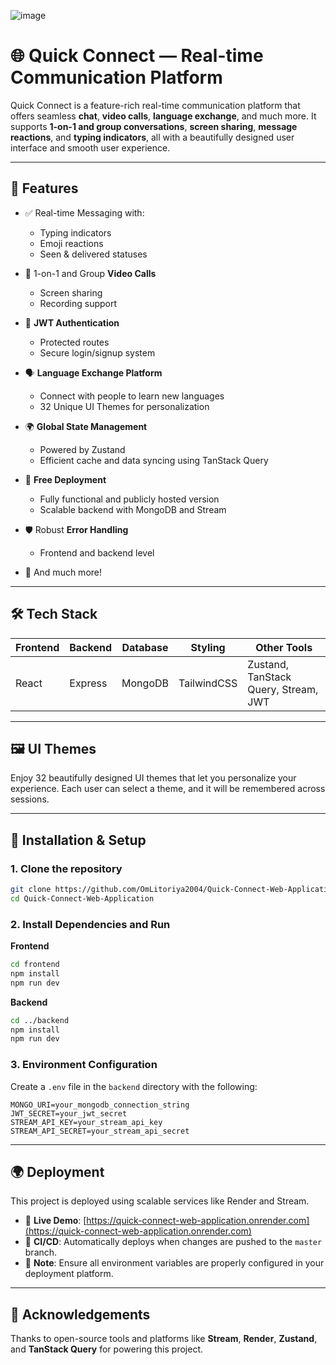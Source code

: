 ![image](https://github.com/user-attachments/assets/6f285568-2c60-4d9c-bb35-f7d237e50157)

# 🌐 Quick Connect — Real-time Communication Platform

Quick Connect is a feature-rich real-time communication platform that offers seamless **chat**, **video calls**, **language exchange**, and much more. It supports **1-on-1 and group conversations**, **screen sharing**, **message reactions**, and **typing indicators**, all with a beautifully designed user interface and smooth user experience.

---

## 🚀 Features

- ✅ Real-time Messaging with:
  - Typing indicators
  - Emoji reactions
  - Seen & delivered statuses

- 🎥 1-on-1 and Group **Video Calls**
  - Screen sharing
  - Recording support

- 🔐 **JWT Authentication**
  - Protected routes
  - Secure login/signup system

- 🗣️ **Language Exchange Platform**
  - Connect with people to learn new languages
  - 32 Unique UI Themes for personalization

- 🌍 **Global State Management**
  - Powered by Zustand
  - Efficient cache and data syncing using TanStack Query

- 💾 **Free Deployment**
  - Fully functional and publicly hosted version
  - Scalable backend with MongoDB and Stream

- 🛡️ Robust **Error Handling**
  - Frontend and backend level

- 🌈 And much more!

---

## 🛠 Tech Stack

| Frontend | Backend | Database | Styling | Other Tools |
|---------|---------|----------|---------|-------------|
| React   | Express | MongoDB  | TailwindCSS | Zustand, TanStack Query, Stream, JWT |

---

## 🖼️ UI Themes

Enjoy 32 beautifully designed UI themes that let you personalize your experience. Each user can select a theme, and it will be remembered across sessions.

---

## 🔧 Installation & Setup

### 1. Clone the repository
```bash
git clone https://github.com/OmLitoriya2004/Quick-Connect-Web-Application.git
cd Quick-Connect-Web-Application
```

### 2. Install Dependencies and Run

**Frontend**
```bash
cd frontend
npm install
npm run dev
```

**Backend**
```bash
cd ../backend
npm install
npm run dev
```

### 3. Environment Configuration

Create a `.env` file in the `backend` directory with the following:
```env
MONGO_URI=your_mongodb_connection_string
JWT_SECRET=your_jwt_secret
STREAM_API_KEY=your_stream_api_key
STREAM_API_SECRET=your_stream_api_secret
```

---

## 🌍 Deployment

This project is deployed using scalable services like Render and Stream.

- 🔗 **Live Demo**: [https://quick-connect-web-application.onrender.com](https://quick-connect-web-application.onrender.com)  
- 📁 **CI/CD**: Automatically deploys when changes are pushed to the `master` branch.  
- 🔐 **Note**: Ensure all environment variables are properly configured in your deployment platform.

---

## 🙌 Acknowledgements

Thanks to open-source tools and platforms like **Stream**, **Render**, **Zustand**, and **TanStack Query** for powering this project.
